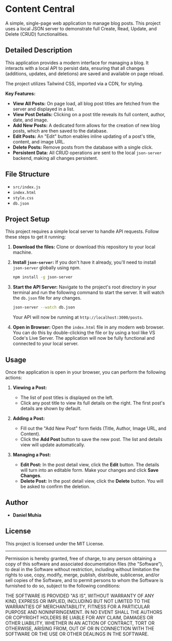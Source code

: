 # Content Central

A simple, single-page web application to manage blog posts. This project uses a local JSON server to demonstrate full Create, Read, Update, and Delete (CRUD) functionalities.

## Detailed Description

This application provides a modern interface for managing a blog. It interacts with a local API to persist data, ensuring that all changes (additions, updates, and deletions) are saved and available on page reload.

The project utilizes Tailwind CSS, imported via a CDN, for styling.

**Key Features:**

* **View All Posts:** On page load, all blog post titles are fetched from the server and displayed in a list.
* **View Post Details:** Clicking on a post title reveals its full content, author, date, and image.
* **Add New Posts:** A dedicated form allows for the creation of new blog posts, which are then saved to the database.
* **Edit Posts:** An "Edit" button enables inline updating of a post's title, content, and image URL.
* **Delete Posts:** Remove posts from the database with a single click.
* **Persistent Data:** All CRUD operations are sent to the local `json-server` backend, making all changes persistent.

## File Structure

* `src/index.js`
* `index.html`
* `style.css`
* `db.json`

## Project Setup

This project requires a simple local server to handle API requests. Follow these steps to get it running:

1.  **Download the files:**
    Clone or download this repository to your local machine.

2.  **Install `json-server`:**
    If you don't have it already, you'll need to install `json-server` globally using npm.
    ```bash
    npm install -g json-server
    ```

3.  **Start the API Server:**
    Navigate to the project's root directory in your terminal and run the following command to start the server. It will watch the `db.json` file for any changes.
    ```bash
    json-server --watch db.json
    ```
    Your API will now be running at `http://localhost:3000/posts`.

4.  **Open in Browser:**
    Open the `index.html` file in any modern web browser. You can do this by double-clicking the file or by using a tool like VS Code's Live Server. The application will now be fully functional and connected to your local server.

## Usage

Once the application is open in your browser, you can perform the following actions:

1.  **Viewing a Post:**
    * The list of post titles is displayed on the left.
    * Click any post title to view its full details on the right. The first post's details are shown by default.

2.  **Adding a Post:**
    * Fill out the "Add New Post" form fields (Title, Author, Image URL, and Content).
    * Click the **Add Post** button to save the new post. The list and details view will update automatically.

3.  **Managing a Post:**
    * **Edit Post:** In the post detail view, click the **Edit** button. The details will turn into an editable form. Make your changes and click **Save Changes**.
    * **Delete Post:** In the post detail view, click the **Delete** button. You will be asked to confirm the deletion.

## Author

* **Daniel Muhia**

## License

This project is licensed under the MIT License.

---

Permission is hereby granted, free of charge, to any person obtaining a copy of this software and associated documentation files (the "Software"), to deal in the Software without restriction, including without limitation the rights to use, copy, modify, merge, publish, distribute, sublicense, and/or sell copies of the Software, and to permit persons to whom the Software is furnished to do so, subject to the following conditions:

THE SOFTWARE IS PROVIDED "AS IS", WITHOUT WARRANTY OF ANY KIND, EXPRESS OR IMPLIED, INCLUDING BUT NOT LIMITED TO THE WARRANTIES OF MERCHANTABILITY, FITNESS FOR A PARTICULAR PURPOSE AND NONINFRINGEMENT. IN NO EVENT SHALL THE AUTHORS OR COPYRIGHT HOLDERS BE LIABLE FOR ANY CLAIM, DAMAGES OR OTHER LIABILITY, WHETHER IN AN ACTION OF CONTRACT, TORT OR OTHERWISE, ARISING FROM, OUT OF OR IN CONNECTION WITH THE SOFTWARE OR THE USE OR OTHER DEALINGS IN THE SOFTWARE.